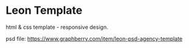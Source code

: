 # Leon Template
html &amp; css template - responsive design.

psd file: https://www.graphberry.com/item/leon-psd-agency-template
